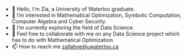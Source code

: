 - 👋 Hello, I'm Zia, a University of Waterloo graduate.
- 👀 I’m interested in Mathematical Optimization, Symbolic Computation, Computer Algebra and Cyber Security.
- 🌱 I’m currently exploring the field of Data Science.
- 💞️ Feel free to collaborate with me on any Data Science project which has to do with Mathematical Optimization.
- 📫 How to reach me zallahve@uwaterloo.ca

<!---
zallahve/zallahve is a ✨ special ✨ repository because its `README.md` (this file) appears on your GitHub profile.
You can click the Preview link to take a look at your changes.
--->
